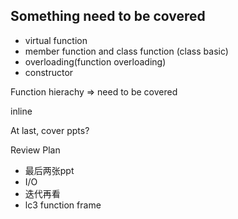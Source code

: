 ## Something need to be covered
- virtual function
- member function and class function (class basic)
- overloading(function overloading)
- constructor


Function hierachy => need to be covered


inline


At last, cover ppts?


Review Plan
- 最后两张ppt
- I/O
- 迭代再看
- lc3 function frame